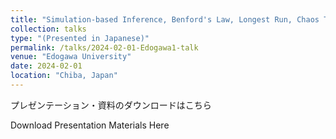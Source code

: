 ```yaml
---
title: "Simulation-based Inference, Benford's Law, Longest Run, Chaos Theory, and Applications in Shiny"
collection: talks
type: "(Presented in Japanese)"
permalink: /talks/2024-02-01-Edogawa1-talk
venue: "Edogawa University"
date: 2024-02-01
location: "Chiba, Japan"
---
```

プレゼンテーション・資料のダウンロードはこちら

Download Presentation Materials Here
